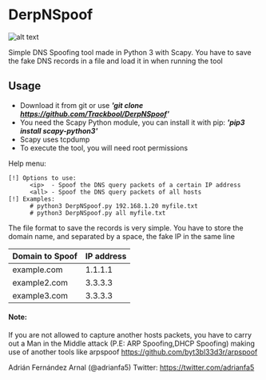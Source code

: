 # DerpNSpoof
![alt text](https://i.gyazo.com/2a689664b40478c031c718809b7e2b79.png)

Simple DNS Spoofing tool made in Python 3 with Scapy. You have to save the fake DNS records in a file and load it in when running the tool

## Usage

* Download it from git or use **_'git clone https://github.com/Trackbool/DerpNSpoof'_**
* You need the Scapy Python module, you can install it with pip: **_'pip3 install scapy-python3'_**
* Scapy uses tcpdump
* To execute the tool, you will need root permissions

Help menu:

    [!] Options to use:
    	  <ip>  - Spoof the DNS query packets of a certain IP address
    	  <all> - Spoof the DNS query packets of all hosts
    [!] Examples:
    	  # python3 DerpNSpoof.py 192.168.1.20 myfile.txt
    	  # python3 DerpNSpoof.py all myfile.txt


The file format to save the records is very simple. You have to store the domain name, and separated by a space, the fake IP in the same line

| Domain to Spoof  | IP address    |
| -----------------|---------------|
| example.com      | 1.1.1.1       |
| example2.com     | 3.3.3.3       |
| example3.com     | 3.3.3.3       |


#### Note: 
If you are not allowed to capture another hosts packets, you have to carry out a Man in the Middle attack (P.E: ARP Spoofing,DHCP Spoofing) making use of another tools like arpspoof
https://github.com/byt3bl33d3r/arpspoof

Adrián Fernández Arnal (@adrianfa5)
Twitter: https://twitter.com/adrianfa5
